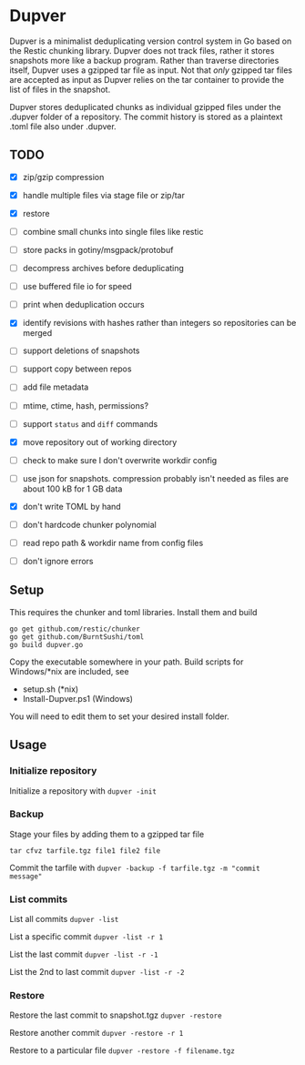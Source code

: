 # Dupver
Dupver is a minimalist deduplicating version control system in Go based on 
the Restic chunking library.
Dupver does not track files, rather it stores snapshots more like
a backup program. Rather than traverse directories itself, Dupver
uses a gzipped tar file as input. Not that *only* gzipped tar files
are accepted as input as Dupver relies on the tar container to
provide the list of files in the snapshot.

Dupver stores deduplicated chunks as individual gzipped files
under the .dupver folder of a repository. The commit history
is stored as a plaintext .toml file also under .dupver.

## TODO
* [x] zip/gzip compression
* [x] handle multiple files via stage file or zip/tar
* [x] restore
* [ ] combine small chunks into single files like restic
* [ ] store packs in gotiny/msgpack/protobuf
* [ ] decompress archives before deduplicating
* [ ] use buffered file io for speed
* [ ] print when deduplication occurs
* [x] identify revisions with hashes rather than integers so repositories can be merged
* [ ] support deletions of snapshots
* [ ] support copy between repos
* [ ] add file metadata
* [ ] mtime, ctime, hash, permissions?
* [ ] support `status` and `diff` commands
* [x] move repository out of working directory
* [ ] check to make sure I don't overwrite workdir config
* [ ] use json for snapshots. compression probably isn't needed as files are about 100 kB for 1 GB data 
* [x] don't write TOML by hand
* [ ] don't hardcode chunker polynomial
* [ ] read repo path & workdir name from config files
* [ ] don't ignore errors


## Setup
This requires the chunker and toml libraries. Install them and build
```
go get github.com/restic/chunker
go get github.com/BurntSushi/toml
go build dupver.go
```

Copy the executable somewhere in your path. Build scripts for 
Windows/*nix are included, see

* setup.sh (*nix)
* Install-Dupver.ps1 (Windows)

You will need to edit them to set your desired install folder.

## Usage

### Initialize repository
Initialize a repository with
`dupver -init`

### Backup
Stage your files by adding them to a gzipped tar file

`tar cfvz tarfile.tgz file1 file2 file`

Commit the tarfile with
`dupver -backup -f tarfile.tgz -m "commit message"`

### List commits
List all commits
`dupver -list`

List a specific commit
`dupver -list -r 1`

List the last commit
`dupver -list -r -1`

List the 2nd to last commit
`dupver -list -r -2`

### Restore
Restore the last commit to snapshot<n>.tgz
`dupver -restore`

Restore another commit
`dupver -restore -r 1`

Restore to a particular file
`dupver -restore -f filename.tgz`
